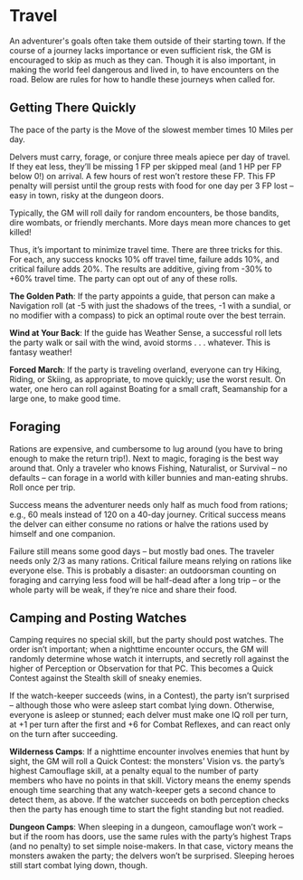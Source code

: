 # Travel
An adventurer's goals often take them outside of their starting town. If the course of a journey lacks importance or even sufficient risk, the GM is encouraged to skip as much as they can. Though it is also important, in making the world feel dangerous and lived in, to have encounters on the road. Below are rules for how to handle these journeys when called for.
## Getting There Quickly
The pace of the party is the Move of the slowest member times 10 Miles per day.

Delvers must carry, forage, or conjure three meals apiece per day of travel. If they eat less, they’ll be missing 1 FP per skipped meal (and 1 HP per FP below 0!) on arrival. A few hours of rest won’t restore these FP. This FP penalty will persist until the group rests with food for one day per 3 FP lost – easy in town, risky at the dungeon doors.

Typically, the GM will roll daily for random encounters, be those bandits, dire wombats, or friendly merchants. More days mean more chances to get killed!

Thus, it’s important to minimize travel time. There are three tricks for this. For each, any success knocks 10% off travel time, failure adds 10%, and critical failure adds 20%. The results are additive, giving from -30% to +60% travel time. The party can opt out of any of these rolls.

**The Golden Path**: If the party appoints a guide, that person can make a Navigation roll (at -5 with just the shadows of the trees, -1 with a sundial, or no modifier with a compass) to pick an optimal route over the best terrain.

**Wind at Your Back**: If the guide has Weather Sense, a successful roll lets the party walk or sail with the wind, avoid storms . . . whatever. This is fantasy weather!

**Forced March**: If the party is traveling overland, everyone can try Hiking, Riding, or Skiing, as appropriate, to move quickly; use the worst result. On water, one hero can roll against Boating for a small craft, Seamanship for a large one, to make good time.
## Foraging
Rations are expensive, and cumbersome to lug around (you have to bring enough to make the return trip!). Next to magic, foraging is the best way around that. Only a traveler who knows Fishing, Naturalist, or Survival – no defaults – can forage in a world with killer bunnies and man-eating shrubs. Roll once per trip.

Success means the adventurer needs only half as much food from rations; e.g., 60 meals instead of 120 on a 40-day journey. Critical success means the delver can either consume no rations or halve the rations used by himself and one companion.

Failure still means some good days – but mostly bad ones. The traveler needs only 2/3 as many rations. Critical failure means relying on rations like everyone else. This is probably a disaster: an outdoorsman counting on foraging and carrying less food will be half-dead after a long trip – or the whole party will be weak, if they’re nice and share their food.
## Camping and Posting Watches
Camping requires no special skill, but the party should post watches. The order isn’t important; when a nighttime encounter occurs, the GM will randomly determine whose watch it interrupts, and secretly roll against the higher of Perception or Observation for that PC. This becomes a Quick Contest against the Stealth skill of sneaky enemies.

If the watch-keeper succeeds (wins, in a Contest), the party isn’t surprised – although those who were asleep start combat lying down. Otherwise, everyone is asleep or stunned; each delver must make one IQ roll per turn, at +1 per turn after the first and +6 for Combat Reflexes, and can react only on the turn after succeeding.

**Wilderness Camps**: If a nighttime encounter involves enemies that hunt by sight, the GM will roll a Quick Contest: the monsters’ Vision vs. the party’s highest Camouflage skill, at a penalty equal to the number of party members who have no points in that skill. Victory means the enemy spends enough time searching that any watch-keeper gets a second chance to detect them, as above. If the watcher succeeds on both perception checks then the party has enough time to start the fight standing but not readied.

**Dungeon Camps**: When sleeping in a dungeon, camouflage won’t work – but if the room has doors, use the same rules with the party’s highest Traps (and no penalty) to set simple noise-makers. In that case, victory means the monsters awaken the party; the delvers won’t be surprised. Sleeping heroes still start combat lying down, though.

